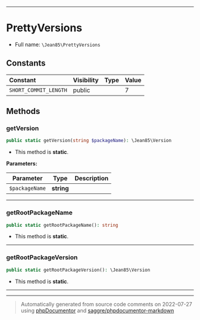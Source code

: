 ***

# PrettyVersions





* Full name: `\Jean85\PrettyVersions`


## Constants

| Constant | Visibility | Type | Value |
|:---------|:-----------|:-----|:------|
|`SHORT_COMMIT_LENGTH`|public| |7|


## Methods


### getVersion



```php
public static getVersion(string $packageName): \Jean85\Version
```



* This method is **static**.




**Parameters:**

| Parameter | Type | Description |
|-----------|------|-------------|
| `$packageName` | **string** |  |




***

### getRootPackageName



```php
public static getRootPackageName(): string
```



* This method is **static**.







***

### getRootPackageVersion



```php
public static getRootPackageVersion(): \Jean85\Version
```



* This method is **static**.







***


***
> Automatically generated from source code comments on 2022-07-27 using [phpDocumentor](http://www.phpdoc.org/) and [saggre/phpdocumentor-markdown](https://github.com/Saggre/phpDocumentor-markdown)
